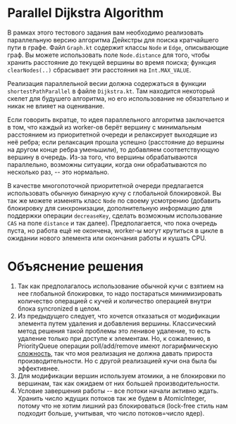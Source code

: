 # Parallel Dijkstra Algorithm

В рамках этого тестового задания вам необходимо реализовать параллельную версию алгоритма Дейкстры для поиска кратчайшего пути в графе. Файл `Graph.kt` содержит классы `Node` и `Edge`, описывающие граф. Вы можете использовать поле `Node.distance` для того, чтобы хранить расстояние до текущей вершины во время поиска; функция `clearNodes(..)` сбрасывает эти расстояния на `Int.MAX_VALUE`.

Реализация параллельной весии должна содержаться в функции `shortestPathParallel` в файле `Dijkstra.kt`. Там находится некоторый скелет для будушего алгоритма, но его использование не обязательно и никак не влияет на оценивание.

Если говорить вкратце, то идея параллельного алгоритма заключается в том, что каждый из worker-ов берёт вершину с минимальным расстоянием из приоритетной очереди и релаксирует выходящие из неё ребра; если релаксация прошла успешно (расстояние до вершины на другом конце ребра уменьшили), то добавляем соответствующую вершину в очередь. Из-за того, что вершины обрабатываются параллельно, возможны ситуации, когда они обрабатываются по несколько раз, -- это нормально. 

В качестве многопоточной приоритетной очереди предлагается использовать обычную бинарную кучу с глобальной блокировкой. Вы так же можете изменять класс `Node` по своему усмотрению (добавить блокировку для синхронизации, дополнительную информацию для поддержки операции `decreaseKey`, сделать возможным использование `CAS` на поле `distance` и так далее). Предполагается, что пока очередь пуста, но работа ещё не окончена, worker-ы могут крутиться в цикле в ожидании нового элемента или окончания работы и кушать CPU.

# Объяснение решения

1) Так как предполагалось использование обычной кучи с взятием на нее глобальной блокировки, то 
надо постараться минимизировать количество операцией с кучей и количество операцией внутри блока syncronized
в целом. 
2) Из предыдущего следует, что хочется отказаться от модификации элемента путем удаления и добавления 
вершины. Классический метод решения такой проблемы это ленивое удаление, то есть удаление только при
доступе к элементам. Но, к сожалению, в PriorityQueue операции poll/add/remove имеют логарифмическую 
[сложность](https://docs.oracle.com/javase/7/docs/api/java/util/PriorityQueue.html), так что моя реализация не должна давать прироста производительности. Но с другой реализацией 
кучи она была бы эффективнее. 
3) Для модификации вершин используем атомики, а не блокировки по вершинам, так как ожидаем от них большей
производительности.
4) Условие завершения работы -- все потоки начали активно ждать. Хранить число ждущих потоков так же будем
в AtomicInteger, потому что не хотим лишний раз блокироваться (lock-free стиль нам подходит больше, учитывая,
что число потоков=число ядер). 
